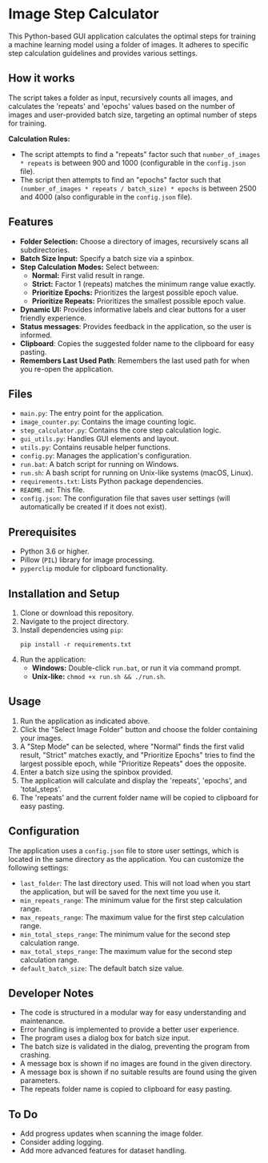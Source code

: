 # Image Step Calculator

This Python-based GUI application calculates the optimal steps for training a machine learning model using a folder of images. It adheres to specific step calculation guidelines and provides various settings.

## How it works

The script takes a folder as input, recursively counts all images, and calculates the 'repeats' and 'epochs' values based on the number of images and user-provided batch size, targeting an optimal number of steps for training.

**Calculation Rules:**
*   The script attempts to find a "repeats" factor such that `number_of_images * repeats` is between 900 and 1000 (configurable in the `config.json` file).
*   The script then attempts to find an "epochs" factor such that `(number_of_images * repeats / batch_size) * epochs` is between 2500 and 4000 (also configurable in the `config.json` file).

## Features

*   **Folder Selection:** Choose a directory of images, recursively scans all subdirectories.
*   **Batch Size Input:** Specify a batch size via a spinbox.
*   **Step Calculation Modes:** Select between:
    *   **Normal:** First valid result in range.
    *   **Strict:** Factor 1 (repeats) matches the minimum range value exactly.
    *   **Prioritize Epochs:** Prioritizes the largest possible epoch value.
    *   **Prioritize Repeats:**  Prioritizes the smallest possible epoch value.
*   **Dynamic UI:** Provides informative labels and clear buttons for a user friendly experience.
*  **Status messages**: Provides feedback in the application, so the user is informed.
*  **Clipboard**: Copies the suggested folder name to the clipboard for easy pasting.
*  **Remembers Last Used Path**: Remembers the last used path for when you re-open the application.

## Files

*   `main.py`: The entry point for the application.
*   `image_counter.py`: Contains the image counting logic.
*   `step_calculator.py`: Contains the core step calculation logic.
*   `gui_utils.py`: Handles GUI elements and layout.
*    `utils.py`: Contains reusable helper functions.
*   `config.py`: Manages the application's configuration.
*   `run.bat`: A batch script for running on Windows.
*   `run.sh`: A bash script for running on Unix-like systems (macOS, Linux).
*   `requirements.txt`: Lists Python package dependencies.
*   `README.md`: This file.
*   `config.json`: The configuration file that saves user settings (will automatically be created if it does not exist).

## Prerequisites

*   Python 3.6 or higher.
*   Pillow (`PIL`) library for image processing.
*   `pyperclip` module for clipboard functionality.

## Installation and Setup

1.  Clone or download this repository.
2.  Navigate to the project directory.
3.  Install dependencies using `pip`:
    ```
    pip install -r requirements.txt
    ```
4.  Run the application:
    *   **Windows:** Double-click `run.bat`, or run it via command prompt.
    *   **Unix-like:** `chmod +x run.sh && ./run.sh`.

## Usage

1.  Run the application as indicated above.
2.  Click the "Select Image Folder" button and choose the folder containing your images.
3.  A "Step Mode" can be selected, where "Normal" finds the first valid result, "Strict" matches exactly, and "Prioritize Epochs" tries to find the largest possible epoch, while "Prioritize Repeats" does the opposite.
4.  Enter a batch size using the spinbox provided.
5. The application will calculate and display the 'repeats', 'epochs', and 'total_steps'.
6. The 'repeats' and the current folder name will be copied to clipboard for easy pasting.

## Configuration

The application uses a `config.json` file to store user settings, which is located in the same directory as the application. You can customize the following settings:

*   `last_folder`: The last directory used. This will not load when you start the application, but will be saved for the next time you use it.
*   `min_repeats_range`: The minimum value for the first step calculation range.
*   `max_repeats_range`: The maximum value for the first step calculation range.
*   `min_total_steps_range`: The minimum value for the second step calculation range.
*   `max_total_steps_range`: The maximum value for the second step calculation range.
*   `default_batch_size`: The default batch size value.

## Developer Notes

*   The code is structured in a modular way for easy understanding and maintenance.
*   Error handling is implemented to provide a better user experience.
*   The program uses a dialog box for batch size input.
*   The batch size is validated in the dialog, preventing the program from crashing.
*   A message box is shown if no images are found in the given directory.
*   A message box is shown if no suitable results are found using the given parameters.
*   The repeats folder name is copied to clipboard for easy pasting.

## To Do

*   Add progress updates when scanning the image folder.
*   Consider adding logging.
*   Add more advanced features for dataset handling.